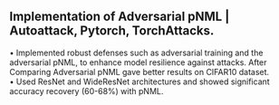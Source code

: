 ## Implementation of Adversarial pNML | Autoattack, Pytorch, TorchAttacks.
 • Implemented robust defenses such as adversarial training and the adversarial pNML, to enhance model
 resilience against attacks. After Comparing Adversarial pNML gave better results on CIFAR10 dataset. <br>
 • Used ResNet and WideResNet architectures and showed significant accuracy recovery (60-68%) with pNML.
